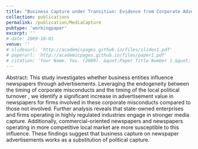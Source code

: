```yaml
---
title: "Business Capture under Transition: Evidence from Corporate Advertising on Chinese Newspaper Market"
collection: publications
permalink: /publication/MediaCapture
pubtype: 'workingpaper'
excerpt: ''
# date: 2009-10-01
venue: ''
# slidesurl: 'http://academicpages.github.io/files/slides1.pdf'
# paperurl: 'http://academicpages.github.io/files/paper1.pdf'
# citation: 'Your Name, You. (2009). &quot;Paper Title Number 1.&quot; <i>Journal 1</i>. 1(1).'
---
```


Abstract: This study investigates whether business entities influence newspapers through advertisements. Leveraging the endogeneity between the timing of corporate misconducts and the timing of the local political turnover , we identify a significant increase in advertisement value in newspapers for firms involved in these corporate misconducts compared to those not involved. Further analysis reveals that state-owned enterprises and firms operating in highly regulated industries engage in stronger media capture. Additionally, commercial-oriented newspapers and newspapers operating in more competitive local market are more susceptible to this influence. These findings suggest that business capture on newspaper advertisements works as a substitution of political capture.
